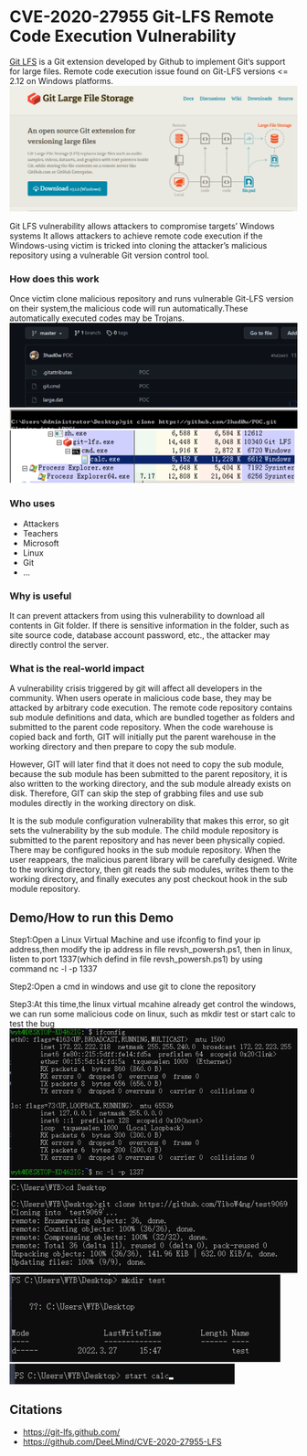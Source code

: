 CVE-2020-27955
Git-LFS Remote Code Execution Vulnerability
==============

[Git LFS](https://git-lfs.github.com/) is a Git extension developed by Github to implement Git‘s support for large files. Remote code execution issue found on Git-LFS versions <= 2.12 on Windows platforms.
![Git LFS](./gitlfs.png)

Git LFS vulnerability allows attackers to compromise targets’ Windows systems
It allows attackers to achieve remote code execution if the Windows-using victim is tricked into cloning the attacker’s malicious repository using a vulnerable Git version control tool.


### How does this work
Once victim clone malicious repository and runs vulnerable Git-LFS version on their system,the malicious code will run automatically.These automatically executed codes may be Trojans.
![how-does-work](./pro1.png)
![how-does-work](./pro2.png)
![how-does-work](./pro3.png)

### Who uses 
* Attackers
* Teachers
* Microsoft
* Linux
* Git
* ...

### Why is useful
It can prevent attackers from using this vulnerability to download all contents in Git folder. If there is sensitive information in the folder, such as site source code, database account password, etc., the attacker may directly control the server.

### What is the real-world impact
A vulnerability crisis triggered by git will affect all developers in the community. When users operate in malicious code base, they may be attacked by arbitrary code execution. The remote code repository contains sub module definitions and data, which are bundled together as folders and submitted to the parent code repository. When the code warehouse is copied back and forth, GIT will initially put the parent warehouse in the working directory and then prepare to copy the sub module.

However, GIT will later find that it does not need to copy the sub module, because the sub module has been submitted to the parent repository, it is also written to the working directory, and the sub module already exists on disk. Therefore, GIT can skip the step of grabbing files and use sub modules directly in the working directory on disk.

It is the sub module configuration vulnerability that makes this error, so git sets the vulnerability by the sub module. The child module repository is submitted to the parent repository and has never been physically copied. There may be configured hooks in the sub module repository. When the user reappears, the malicious parent library will be carefully designed. Write to the working directory, then git reads the sub modules, writes them to the working directory, and finally executes any post checkout hook in the sub module repository.

Demo/How to run this Demo
----
Step1:Open a Linux Virtual Machine and use ifconfig to find your ip address,then modify the ip address in file revsh_powersh.ps1, then in linux, listen to port 1337(which defind in file revsh_powersh.ps1) by using command nc -l -p 1337

Step2:Open a cmd in windows and use git to clone the repository

Step3:At this time,the linux virtual mcahine already get control the windows, we can run some malicious code on linux, such as mkdir test or start calc to test the bug
![p2](./p2.png)
![p3](./p3.png)
![p4](./p4.png)
![p5](./p5.png)


Citations
---------
* https://git-lfs.github.com/
* https://github.com/DeeLMind/CVE-2020-27955-LFS
